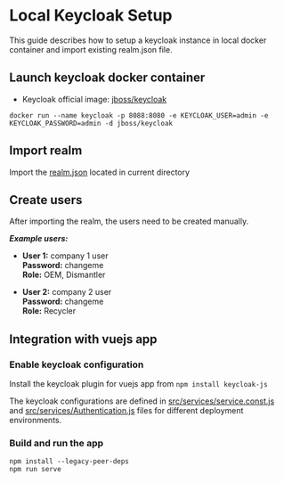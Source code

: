 # Local Keycloak Setup

This guide describes how to setup a keycloak instance in local docker container and import existing realm.json file.

## Launch keycloak docker container

- Keycloak official image: [jboss/keycloak](https://registry.hub.docker.com/r/jboss/keycloak)

```
docker run --name keycloak -p 8088:8080 -e KEYCLOAK_USER=admin -e KEYCLOAK_PASSWORD=admin -d jboss/keycloak
```

## Import realm

Import the [realm.json](./realm.json) located in current directory

## Create users

After importing the realm, the users need to be created manually. 

***Example users:***
- **User 1:** company 1 user  \
  **Password:** changeme \
  **Role:** OEM, Dismantler

- **User 2:** company 2 user \
  **Password:** changeme \
  **Role:** Recycler

## Integration with vuejs app

### Enable keycloak configuration

Install the keycloak plugin for vuejs app from ```npm install keycloak-js```

The keycloak configurations are defined in [src/services/service.const.js](../../../src/services/service.const.js) and [src/services/Authentication.js](../../../src/services/Authentication.js) files for different deployment environments.

### Build and run the app

```
npm install --legacy-peer-deps
npm run serve
```
